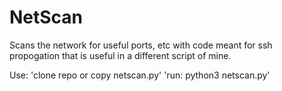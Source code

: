 # NetScan
Scans the network for useful ports, etc with code meant for ssh propogation that is useful in a different script of mine.

Use:
'clone repo or copy netscan.py'
'run: python3 netscan.py'
